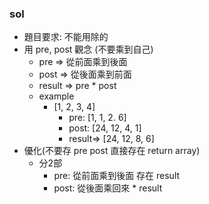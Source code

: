 ### sol 
- 題目要求: 不能用除的
- 用 pre, post 觀念 (不要乘到自己)
    - pre => 從前面乘到後面
    - post => 從後面乘到前面 
    - result => pre * post
    - example
        - [1, 2, 3, 4]
            - pre: [1, 1, 2. 6]
            - post: [24, 12, 4, 1]
            - result=> [24, 12, 8, 6]
- 優化(不要存 pre post 直接存在 return array)
    - 分2部
        - pre: 從前面乘到後面 存在 result
        - post: 從後面乘回來 * result
